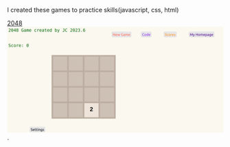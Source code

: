 I created these games to practice skills(javascript, css, html)

[2048](https://mygame4214.github.io/2048/2048.html)
![2048 Game](/2048/image.png "").
